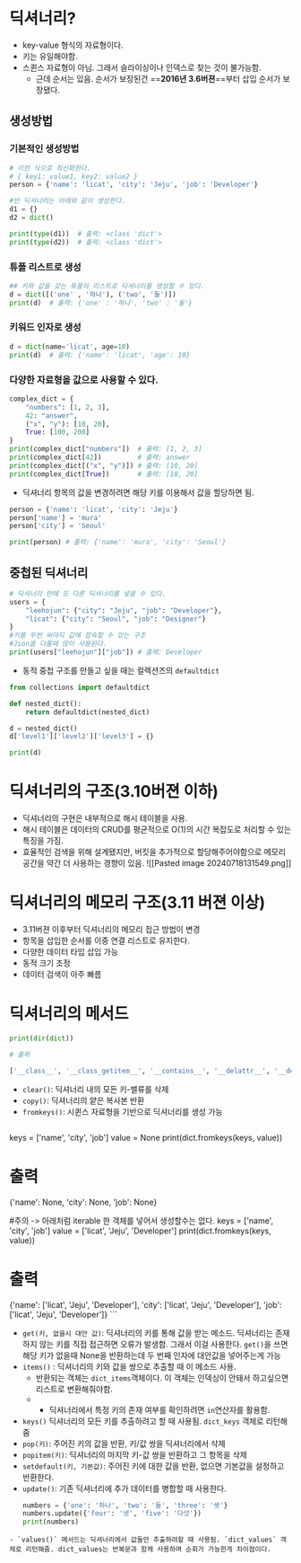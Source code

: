 # 딕셔너리?
- key-value 형식의 자료형이다.
- 키는 유일해야함.
- 스퀸스 자료형이 아님. 그래서 슬라이싱이나 인덱스로 찾는 것이 불가능함.
	- 근데 순서는 있음. 순서가 보장된건 ==**2016년 3.6버젼**==부터 삽입 순서가 보장됐다.
## 생성방법
### 기본적인 생성방법
```python
# 이런 식으로 최신화한다.
# { key1: value1, key2: value2 } 
person = {'name': 'licat', 'city': 'Jeju', 'job': 'Developer'}

#빈 딕셔너리는 아래와 같이 생성한다.
d1 = {}
d2 = dict()

print(type(d1))  # 출력: <class 'dict'>
print(type(d2))  # 출력: <class 'dict'>
```
### 튜플 리스트로 생성
```python
## 키와 값을 갖는 튜플의 리스트로 딕셔너리를 생성할 수 있다.
d = dict([('one' , '하나'), ('two', '둘')])
print(d)  # 출력: {'one' : '하나', 'two' : '둘'}
```
### 키워드 인자로 생성
```python
d = dict(name='licat', age=10)
print(d)  # 출력: {'name': 'licat', 'age': 10}
```
### 다양한 자료형을 값으로 사용할 수 있다.
```python
complex_dict = {
    "numbers": [1, 2, 3],
    42: "answer",
    ("x", "y"): [10, 20],
    True: [100, 200]
}
print(complex_dict["numbers"])  # 출력: [1, 2, 3]
print(complex_dict[42])         # 출력: answer
print(complex_dict[("x", "y")]) # 출력: [10, 20]
print(complex_dict[True])       # 출력: [10, 20]
```
- 딕셔너리 항목의 값을 변경하려면 해당 키를 이용해서 값을 할당하면 됨.
```python
person = {'name': 'licat', 'city': 'Jeju'}
person['name'] = 'mura'
person['city'] = 'Seoul'

print(person) # 출력: {'name': 'mura', 'city': 'Seoul'}
```
## 중첩된 딕셔너리
```python
# 딕셔너리 안에 또 다른 딕셔너리를 넣을 수 있다.
users = {
    "leehojun": {"city": "Jeju", "job": "Developer"},
    "licat": {"city": "Seoul", "job": "Designer"}
}
#키를 두번 써야지 값에 접속할 수 있는 구조
#Json을 다룰때 많이 사용된다.
print(users["leehojun"]["job"]) # 출력: Developer
```
- 동적 중첩 구조를 만들고 싶을 때는 컬렉션즈의 `defaultdict` 
```python
from collections import defaultdict

def nested_dict():
    return defaultdict(nested_dict)

d = nested_dict()
d['level1']['level2']['level3'] = {}

print(d)
```

# 딕셔너리의 구조(3.10버젼 이하)
 - 딕셔너리의 구현은 내부적으로 해시 테이블을 사용.
 - 해시 테이블은 데이터의 CRUD를 평균적으로 O(1)의 시간 복잡도로 처리할 수 있는 특징을 가짐.
 - 효율적인 검색을 위해 설계됐지만, 버킷을 추가적으로 할당해주어야함으로 메모리 공간을 약간 더 사용하는 경향이 있음.
![[Pasted image 20240718131549.png]]

# 딕셔너리의 메모리 구조(3.11 버젼 이상)
- 3.11버젼 이후부터 딕셔너리의 메모리 접근 방법이 변경
- 항목을 삽입한 순서를 이중 연결 리스트로 유지한다.
- 다양한 데이터 타입 삽입 가능
- 동적 크기 조정
- 데이터 검색이 아주 빠름

# 딕셔너리의 메서드
```python
print(dir(dict))

# 출력

['__class__', '__class_getitem__', '__contains__', '__delattr__', '__delitem__', '__dir__', '__doc__', '__eq__', '__format__', '__ge__', '__getattribute__', '__getitem__', '__gt__', '__hash__', '__init__', '__init_subclass__', '__ior__', '__iter__', '__le__', '__len__', '__lt__', '__ne__', '__new__', '__or__', '__reduce__', '__reduce_ex__', '__repr__', '__reversed__', '__ror__', '__setattr__', '__setitem__', '__sizeof__', '__str__', '__subclasshook__', '__xor__', 'clear', 'copy', 'fromkeys', 'get', 'items', 'keys', 'pop', 'popitem', 'setdefault', 'update', 'values']
```
- `clear()`: 딕셔너리 내의 모든 키-밸류를 삭제
- `copy()`: 딕셔너리의 얕은 복사본 반환
- `fromkeys()`: 시퀸스 자료형을 기반으로 딕셔너리를 생성 가능
	```python
keys = ['name', 'city', 'job']
value = None
print(dict.fromkeys(keys, value))
# 출력
{'name': None, 'city': None, 'job': None}

#주의 -> 아래처럼 iterable 한 객체를 넣어서 생성할수는 없다.
keys = ['name', 'city', 'job']
value = ['licat', 'Jeju', 'Developer']
print(dict.fromkeys(keys, value))

# 출력
{'name': ['licat', 'Jeju', 'Developer'],
'city': ['licat', 'Jeju', 'Developer'],
'job': ['licat', 'Jeju', 'Developer']}
	```
- `get(키, 없을시 대안 값)`: 딕셔너리의 키를 통해 값을 받는 메소드. 딕셔너리는 존재하지 않는 키를 직접 접근하면 오류가 발생함. 그래서 이걸 사용한다. `get()`을 쓰면 해당 키가 없을때 None을 반환하는데 두 번째 인자에 대안값을 넣어주는게 가능
- `items()` : 딕셔너리의 키와 값을 쌍으로 추출할 때 이 메소드 사용.
	- 반환되는 객체는 `dict_items`객체이다. 이 객체는 인덱싱이 안돼서 하고싶으면 리스트로 변환해줘야함.
	- + 딕셔너리에서 특정 키의 존재 여부를 확인하려면 `in`연산자를 활용함. 
- `keys()` 딕셔너리의 모든 키를 추출하려고 할 때 사용됨. `dict_keys` 객체로 리턴해줌
- `pop(키)`: 주어진 키의 값을 반환, 키/값 쌍을 딕셔너리에서 삭제
- `popitem(키)`: 딕셔너리의 마지막 키-값 쌍을 반환하고 그 항목을 삭제
- `setdefault(키, 기본값)`: 주어진 키에 대한 값을 반환, 없으면 기본값을 설정하고 반환한다.
- `update()`: 기존 딕셔너리에 추가 데이터를 병합할 때 사용한다.
	```python
	numbers = {'one': '하나', 'two': '둘', 'three': '셋'}
	numbers.update({'four': '넷', 'five': '다섯'})
	print(numbers)
```
- `values()` 메서드는 딕셔너리에서 값들만 추출하려할 때 사용됨. `dict_values` 객체로 리턴해줌. dict_values는 반복문과 함께 사용하며 순회가 가능한게 차이점이다.